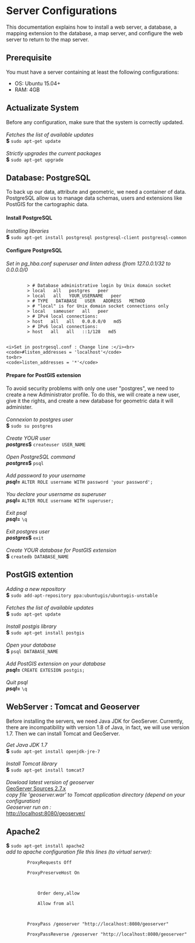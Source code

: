 <h1>Server Configurations</h1>

<p>
	This documentation explains how to install a web server, a database, a mapping extension to the database, a map server, and configure the web server to return to the map server.
</p>

<h2>Prerequisite</h2>

<p>
	You must have a server containing at least the following configurations:
	<ul>
		<li>OS: Ubuntu 15.04+</li>
		<li>RAM: 4GB</li>
	</ul>
</p>

<h2>Actualizate System</h2>

<p>
	Before any configuration, make sure that the system is correctly updated.<br><br>
	<i>Fetches the list of available updates</i><br>
	<b>$</b> <code>sudo apt-get update</code><br><br>
	<i>Strictly upgrades the current packages</i><br>
	<b>$</b> <code>sudo apt-get upgrade</code>
</p>

<h2>Database: PostgreSQL</h2>

<p>
	To back up our data, attribute and geometric, we need a container of data. PostgreSQL allow us to manage data schemas, users and extensions like PostGIS for the cartographic data.
</p>

<h4>Install PostgreSQL</h4>
<p>
	<i>Installing libraries</i><br>
	<b>$</b> <code>sudo apt-get install postgresql postgresql-client postgresql-common</code>
</p>

<h4>Configure PostgreSQL</h4>
<p>	
	<i>Set in pg_hba.conf superuser and linten adress (from 127.0.0.1/32 to 0.0.0.0/0</i><br>
	<pre><code>
		> # Database administrative login by Unix domain socket
		> local &nbsp; all &nbsp; postgres &nbsp; peer
		> local &nbsp; all &nbsp; YOUR_USERNAME &nbsp; peer
		> # TYPE &nbsp; DATABASE &nbsp; USER &nbsp; ADDRESS &nbsp; METHOD
		> # "local" is for Unix domain socket connections only
		> local &nbsp; sameuser &nbsp; all &nbsp; peer
		> # IPv4 local connections:
		> host &nbsp; all &nbsp; all &nbsp; 0.0.0.0/0 &nbsp; md5
		> # IPv6 local connections:
		> host &nbsp; all &nbsp; all &nbsp; ::1/128 &nbsp; md5
	</code></pre>

	<i>Set in postrgesql.conf : Change line :</i><br>
	<code>#listen_addresses = 'localhost'</code>
	to<br>
	<code>listen_addresses = '*'</code>
</p>

<h4>Prepare for PostGIS extension</h4>
<p>
	To avoid security problems with only one user "postgres", we need to create a new Administrator profile. To do this, we will create a new user, give it the rights, and create a new database for geometric data it will administer.<br><br>
	<i>Connexion to postgres user</i><br>
	<b>$</b> <code>sudo su postgres</code><br><br>
	<i>Create YOUR user</i><br>
	<b><i>postgres</i>$</b> <code>createuser USER_NAME</code><br><br>
	<i>Open PostgreSQL command</i><br>
	<b><i>postgres</i>$</b> <code>psql</code><br><br>
	<i>Add password to your username</i><br>
	<b><i>psql</i>=</b> <code>ALTER ROLE username WITH password 'your password';</code><br><br>
	<i>You declare your username as superuser</i><br>
	<b><i>psql</i>=</b> <code>ALTER ROLE username WITH superuser;</code><br><br>
	<i>Exit psql</i><br>
	<b><i>psql</i>=</b> <code>\q</code><br><br>
	<i>Exit postgres user</i><br>
	<b><i>postgres</i>$</b> <code>exit</code><br><br>
	<i>Create YOUR database for PostGIS extension</i><br>
	<b>$</b> <code>createdb DATABASE_NAME</code><br>
</p>

<h2>PostGIS extention</h2>

<p>
	<i>Adding a new repository</i><br>
	<b>$</b> <code>sudo add-apt-repository ppa:ubuntugis/ubuntugis-unstable</code><br><br>
	<i>Fetches the list of available updates</i><br>
	<b>$</b> <code>sudo apt-get update</code><br><br>
	<i>Install postgis library</i><br>
	<b>$</b> <code>sudo apt-get install postgis</code><br><br>
	<i>Open your database</i><br>
	<b>$</b> <code>psql DATABASE_NAME</code><br><br>
	<i>Add PostGIS extension on your database</i><br>
	<b><i>psql</i>=</b> <code>CREATE EXTESION postgis;</code><br><br>
	<i>Quit psql</i><br>
	<b><i>psql</i>=</b> <code>\q</code><br>
</p>

<h2>WebServer : Tomcat and Geoserver</h2>
<p>
	Before installing the servers, we need Java JDK for GeoServer. Currently, there are incompatibility with version 1.8 of Java, in fact, we will use version 1.7. Then we can install Tomcat and GeoServer.
</p>
<p>
	<i>Get Java JDK 1.7</i><br>
	<b>$</b> <code>sudo apt-get install openjdk-jre-7</code><br><br>
	<i>Install Tomcat library</i><br>
	<b>$</b> <code>sudo apt-get install tomcat7</code><br><br>
	<i>Dowload latest version of geoserver</i><br>
	<a href="http://geoserver.org/release/2.7.x/">GeoServer Sources 2.7.x</a><br>
	<i>copy file 'geoserver.war' to Tomcat application directory (depend on your configuration)</i><br>
	<i>Geoserver run on :</i><br>
	<a href="http://localhost:8080/geoserver/">http://localhost:8080/geoserver/</a>
</p>

<h2>Apache2</h2>
<p>
	<b>$</b> <code>sudo apt-get install apache2</code><br>
	<i>add to apache configuration file this lines (to virtual server):</i><br>
	<code>
		ProxyRequests Off<br>
		ProxyPreserveHost On<br>
		<Proxy *><br>
			Order deny,allow<br>
			Allow from all<br>
		</Proxy><br>
		ProxyPass /geoserver "http://localhost:8080/geoserver"<br>
		ProxyPassReverse /geoserver "http://localhost:8080/geoserver"
	</code>
</p>
	


